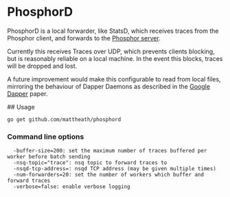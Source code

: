 # PhosphorD

PhosphorD is a local forwarder, like StatsD, which receives traces from the Phosphor client, and forwards to the [Phosphor server](https://github.com/mattheath/phosphor).

Currently this receives Traces over UDP, which prevents clients blocking, but is reasonably reliable on a local machine. In the event this blocks, traces will be dropped and lost.

A future improvement would make this configurable to read from local files, mirroring the behaviour of Dapper Daemons as described in the [Google Dapper](https://research.google.com/pubs/pub36356.html) paper.

## Usage

`go get github.com/mattheath/phosphord`

### Command line options

```
  -buffer-size=200: set the maximum number of traces buffered per worker before batch sending
  -nsq-topic="trace": nsq topic to forward traces to
  -nsqd-tcp-address=: nsqd TCP address (may be given multiple times)
  -num-forwarders=20: set the number of workers which buffer and forward traces
  -verbose=false: enable verbose logging
```
